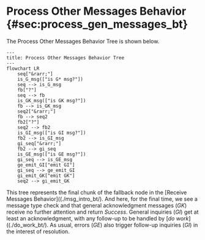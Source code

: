 # Process Other Messages Behavior {#sec:process_gen_messages_bt}

The Process Other Messages Behavior Tree is shown below.

```mermaid
---
title: Process Other Messages Behavior Tree
---
flowchart LR
    seq["&rarr;"]
    is_G_msg(["is G* msg?"])
    seq --> is_G_msg
    fb["?"]
    seq --> fb
    is_GK_msg(["is GK msg?"])
    fb --> is_GK_msg
    seq2["&rarr;"]
    fb --> seq2
    fb2["?"]
    seq2 --> fb2
    is_GI_msg(["is GI msg?"])
    fb2 --> is_GI_msg
    gi_seq["&rarr;"]
    fb2 --> gi_seq
    is_GE_msg(["is GE msg?"])
    gi_seq --> is_GE_msg
    ge_emit_GI["emit GI"]
    gi_seq --> ge_emit_GI
    gi_emit_GK["emit GK"]
    seq2 --> gi_emit_GK
```

This tree represents the final chunk of the fallback node in the [Receive Messages Behavior]((./msg_intro_bt/). 
And here, for the final time, we see a message type check and that general acknowledgment messages (_GK_)
receive no further attention and return *Success*. 
General inquiries (_GI_) get at least an acknowledgment, with any follow-up to be handled by [*do work*]((./do_work_bt/).
As usual, errors (_GE_) also trigger follow-up inquiries (_GI_) in the interest of resolution.

